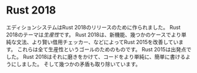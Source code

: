 # Rust 2018

<!--
The edition system was created for the release of Rust 2018. The theme of Rust 2018
is *productivity*. Rust 2018 improves upon Rust 2015 through new features,
simpler syntax in some cases, a smarter borrow-checker, and a host of other things.
These are all in service of the productivity goal. Rust 2015 was a foundation;
Rust 2018 smooths off rough edges, makes writing code simpler and easier,
and removes some inconsistencies.
-->
エディションシステムはRust 2018のリリースのために作られました。
Rust 2018のテーマは*生産性*です。
Rust 2018は、新機能、幾つかのケースでより単純な文法、より賢い借用チェッカー、などによってRust 2015を改善しています。
これらは全て生産性というゴールのためのものです。
Rust 2015は出発点でした。
Rust 2018はそれに磨きをかけて、コードをより単純に、簡単に書けるようにしました。
そして幾つかの矛盾も取り除いています。
